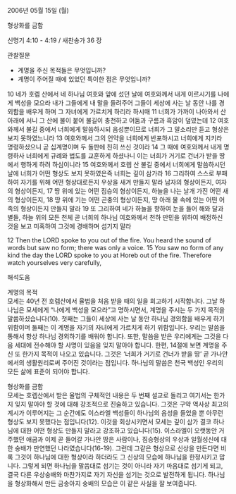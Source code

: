 2006년 05월 15일 (월)

형상화를 금함



신명기 4:10 - 4:19 / 새찬송가 36 장


관찰질문
- 계명을 주신 목적들은 무엇입니까?
- 계명이 주어질 때에 있었던 특이한 점은 무엇입니까?

10 네가 호렙 산에서 네 하나님 여호와 앞에 섰던 날에 여호와께서 내게 이르시기를 나에게 백성을 모으라 내가 그들에게 내 말을 들려주어 그들이 세상에 사는 날 동안 나를 경외함을 배우게 하며 그 자녀에게 가르치게 하리라 하시매 11 너희가 가까이 나아와서 산 아래에 서니 그 산에 불이 붙어 불길이 충천하고 어둠과 구름과 흑암이 덮였는데 12 여호와께서 불길 중에서 너희에게 말씀하시되 음성뿐이므로 너희가 그 말소리만 듣고 형상은 보지 못하였느니라 13 여호와께서 그의 언약을 너희에게 반포하시고 너희에게 지키라 명령하셨으니 곧 십계명이며 두 돌판에 친히 쓰신 것이라 14 그 때에 여호와께서 내게 명령하사 너희에게 규례와 법도를 교훈하게 하셨나니 이는 너희가 거기로 건너가 받을 땅에서 행하게 하려 하심이니라 15 여호와께서 호렙 산 불길 중에서 너희에게 말씀하시던 날에 너희가 어떤 형상도 보지 못하였은즉 너희는 깊이 삼가라 16 그리하여 스스로 부패하여 자기를 위해 어떤 형상대로든지 우상을 새겨 만들지 말라 남자의 형상이든지, 여자의 형상이든지, 17 땅 위에 있는 어떤 짐승의 형상이든지, 하늘을 나는 날개 가진 어떤 새의 형상이든지, 18 땅 위에 기는 어떤 곤충의 형상이든지, 땅 아래 물 속에 있는 어떤 어족의 형상이든지 만들지 말라 19 또 그리하여 네가 하늘을 향하여 눈을 들어 해와 달과 별들, 하늘 위의 모든 천체 곧 너희의 하나님 여호와께서 천하 만민을 위하여 배정하신 것을 보고 미혹하여 그것에 경배하며 섬기지 말라 

12  Then the LORD spoke to you out of the fire. You heard the sound of words but saw no form; there was only a voice. 
15  You saw no form of any kind the day the LORD spoke to you at Horeb out of the fire. Therefore watch yourselves very carefully,

해석도움





계명의 목적  
모세는 40년 전 호렙산에서 율법을 처음 받을 때의 일을 회고하기 시작합니다. 그날 하나님은 모세에게 “나에게 백성을 모으라”고 명하시면서, 계명을 주시는 두 가지 목적을 말씀하셨습니다(10). 첫째는 그들이 세상에 사는 날 동안 하나님 경외함을 배우게 하기 위함이며 둘째는 이 계명을 자기의 자녀에게 가르치게 하기 위함입니다. 우리는 말씀을 통해서 항상 하나님 경외하기를 배워야 합니다. 또한, 말씀을 받은 우리에게는 그것을 다음 세대에 전수해야 할 사명이 있음을 잊지 말아야 합니다. 한편, 14절에 보면 계명을 주신 또 한가지 목적이 나오고 있습니다. 그것은  ‘너희가 거기로 건너가 받을 땅’ 곧 가나안에서의 생활원리로써 주어진 것이라는 점입니다. 하나님의 말씀은 천국 백성인 우리의 모든 삶에 표준이 되어야 합니다.   

형상화를 금함  
모세는 호렙산에서 받은 율법의 구체적인 내용은 두 번째 설교로 돌리고 여기서는 한가지 잊지 말아야 할 것에 대해 강조적으로 진술하고 있습니다. 그것은 구약 역사상 최고의 계시가 이루어지는 그 순간에도 이스라엘 백성들이 하나님의 음성을 들었을 뿐 아무런 형상도 보지 못했다는 점입니다(12). 이것을 회상시키면서 모세는 깊이 삼가 결코 하나님에 대한 어떤 형상도 만들지 말라고 강조하고 있습니다(15). 이스라엘이 오랫동안 거주했던 애굽과 이제 곧 들어갈 가나안 땅은 사람이나, 짐승형상의 우상과 일월성신에 대한 숭배가 만연했던 나라였습니다(16-19). 그런데 그같은 형상으로 신상을 만든다면 비록 그것이 하나님에 대한 형상이라 하더라도 그 신상의 모습에 하나님을 한정시키고 맙니다. 그렇게 되면 하나님을 말씀대로 섬기는 것이 아니라 자기 마음대로 섬기게 되고, 결국 다른 우상숭배와 마찬가지로 자기 자신을 섬기는 것으로 발전하게 됩니다. 하나님을 형상화해서 만든 금송아지 숭배의 모습은 이 같은 사실을 잘 보여줍니다.